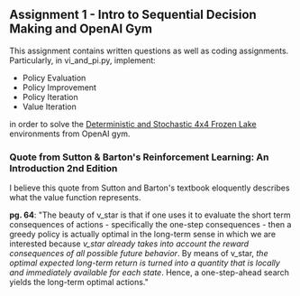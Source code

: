 ## Assignment 1 - Intro to Sequential Decision Making and OpenAI Gym

This assignment contains written questions as well as coding assignments.
Particularly, in vi_and_pi.py, implement:
- Policy Evaluation
- Policy Improvement
- Policy Iteration
- Value Iteration

in order to solve the [Deterministic and Stochastic 4x4 Frozen Lake](https://gym.openai.com/envs/FrozenLake-v0/) environments from OpenAI gym.

### Quote from Sutton & Barton's Reinforcement Learning: An Introduction 2nd Edition
I believe this quote from Sutton and Barton's textbook eloquently describes what the value function represents.


**pg. 64**: "The beauty of v_star is that if one uses it to evaluate the short term consequences of actions - 
specifically the one-step consequences - then a greedy policy is actually optimal in the long-term sense in which we are
interested because *v_star already takes into account the reward consequences of all possible future behavior*. By means of
v_star, *the optimal expected long-term return is turned into a quantity that is locally and immediately available for each state*.
Hence, a one-step-ahead search yields the long-term optimal actions."
